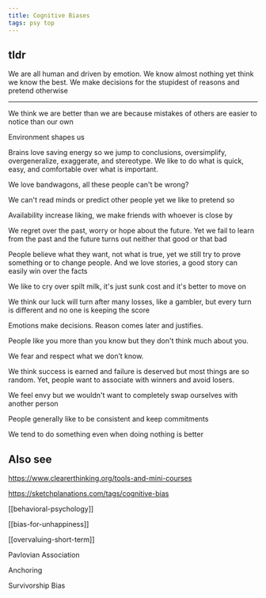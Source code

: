 ```yaml
---
title: Cognitive Biases   
tags: psy top 
---
```


## tldr

We are all human and driven by emotion. We know almost nothing yet think we know the best. We make decisions for the stupidest of reasons and pretend otherwise 

---

We think we are better than we are because mistakes of others are easier to notice than our own 

Environment shapes us 

Brains love saving energy so we jump to conclusions, oversimplify, overgeneralize, exaggerate, and stereotype. We like to do what is quick, easy, and comfortable over what is important. 

We love bandwagons, all these people can't be wrong?

We can't read minds or predict other people yet we like to pretend so 

Availability increase liking, we make friends with whoever is close by 

We regret over the past, worry or hope about the future. Yet we fail to learn from the past and the future turns out neither that good or that bad 

People believe what they want, not what is true, yet we still try to prove something or to change people. And we love stories, a good story can easily win over the facts 

We like to cry over spilt milk, it's just sunk cost and it's better to move on 

We think our luck will turn after many losses, like a gambler, but every turn is different and no one is keeping the score 

Emotions make decisions. Reason comes later and justifies.

People like you more than you know but they don't think much about you. 

We fear and respect what we don’t know. 

We think success is earned and failure is deserved but most things are so random. Yet, people want to associate with winners and avoid losers.

We feel envy but we wouldn't want to completely swap ourselves with another person 

People generally like to be consistent and keep commitments

We tend to do something even when doing nothing is better 


## Also see

<https://www.clearerthinking.org/tools-and-mini-courses>

<https://sketchplanations.com/tags/cognitive-bias>

[[behavioral-psychology]]

[[bias-for-unhappiness]]

[[overvaluing-short-term]]

Pavlovian Association

Anchoring

Survivorship Bias


